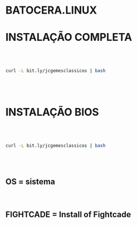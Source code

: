 # BATOCERA.LINUX

# INSTALAÇÃO COMPLETA

<br><br>
```bash
curl -L bit.ly/jcgemesclassicos | bash
```
<br><br>
# INSTALAÇÃO BIOS

<br><br>

```bash
curl -L bit.ly/jcgemesclassicos | bash
```

<br><br>

<h2>OS = sistema</h2>
<br>

<h2>FIGHTCADE = Install of Fightcade</h2>
